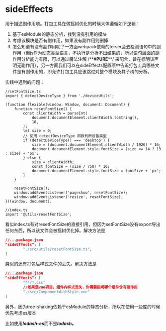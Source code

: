 # sideEffects

用于描述副作用项。打包工具在做摇树优化的时候大体遵循如下逻辑：

1. 基于esModule的静态分析，找到没有引用的模块
2. 考虑该模块是否有副作用，如果没有副作用则删掉
3. 怎么知道有没有副作用呢？一方面webpack依赖的terser会去检测语句中的副作用（但js作为动态类型语言，不执行是分析不出结果的，所以语句层面的副作用分析能力有限，可以通过魔法注解 /**#**PURE****/ 来配合，旨在标明该声明无副作用），另一方面我们可以在sideEffects配置项中告诉打包工具哪些文件是有副作用的，即允许打包工具应该跳过对整个模块及其子树的分析。

实践中遇到的问题：

```tsx
//setFontSize.ts
import { detectDeviceType } from './deviceUtils';

(function flexible(window: Window, document: Document) {
	function resetFontSize() {
		const clientWidth = parseInt(
			document.documentElement.clientWidth.toString(),
			10,
		);
		let size = 0;
		// 使用 detectDeviceType 函数判断设备类型
		if (detectDeviceType() === 'desktop') {
			size = (document.documentElement.clientWidth / 1920) * 16;
			document.documentElement.style.fontSize = (size <= 14 ? 13 : size) + 'px';
		} else {
			size = clientWidth;
			const fontSize = (size / 750) * 16;
			document.documentElement.style.fontSize = fontSize + 'px';
		}
	}

	resetFontSize();
	window.addEventListener('pageshow', resetFontSize);
	window.addEventListener('resize', resetFontSize);
})(window, document);

//index.ts
import '@utils/resetFontSize';

```

看似index.ts有对resetFontSize的直接引用，但因为setFontSize没有export导出任何东西，所以该文件会被摇树优化掉。解决方法是

```json
//...package.json
"sideEffects": [
		"./src/utils/resetFontSize.ts",
]
```

类似的还有打包后样式文件的丢失。解决方法是

```json
//...package.json
"sideEffects": [
		"**/*.css"
		//如果是vue项目，组件内样式丢失，你需要指明哪个组件含有副作用
		"./src/ComponentWithStyle.vue"
]
```

另外，因为tree-shaking依赖于esModule的静态分析，所以在使用一些库的时候优先考虑es版本

比如使用***lodash-es***而不是***lodash。***